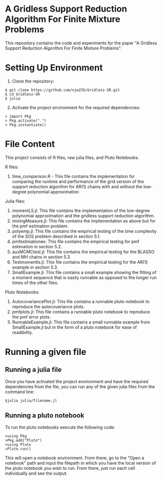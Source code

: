 # A Gridless Support Reduction Algorithm For Finite Mixture Problems

This repository contains the code and experiments for the paper "A Gridless Support Reduction Algorithm For Finite Mixture Problems".

# Setting Up Environment

1. Clone the repository:
```
$ git clone https://github.com/njw235/Gridless-SR.git
$ cd Gridless-SR
$ julia
```
2. Activate the project environment for the required dependencies:
```
> import Pkg
> Pkg.activate(".")
> Pkg.instantiate()
```

# File Content

This project consists of R files, raw julia files, and Pluto Notebooks.

R files:

1. time_comparison.R - This file contains the implementation for comparing the runtime and performance of the grid version of the support reduction algorithm for AR(1) chains with and without the low-degree polynomial approximation

Julia files:

1. momentLS.jl: This file contains the implementation of the low-degree polynomial approximation and the gridless support reduction algorithm.
2. mixingMeasure.jl: This file contains the implementation as above but for the pmf estimation problem.
3. polyemp.jl: This file contains the empirical testing of the time complexity of the SOS problem described in section 5.1.
4. pmfestimationex: This file contains the empirical testing for pmf estimation in section 5.2.
5. auxMCMCtest.jl: This file contains the empirical testing for the BLASSO and MH chains in section 5.3.
6. Testmomentls.jl: This file contains the empirical testing for the AR(1) example in section 5.3.
7. SmallExample.jl: This file contains a small example showing the fitting of a moment sequence that is easily runnable as opposed to the longer run times of the other files.

Pluto Notebooks:

1. AutocovariancePlot.jl: This file contains a runnable pluto notebook to reproduce the autocovariance plots.
2. pmfplots.jl: This file contains a runnable pluto notebook to reproduce the pmf error plots.
3. RunnableExample.jl: This file contains a small runnable example from SmallExample.jl but in the form of a pluto notebook for ease of readibility.

# Running a given file

## Running a julia file

Once you have activated the project environment and have the required dependencies from the file, you can run any of the given julia files from the command line:

```
$julia julia/filename.jl
```

## Running a pluto notebook

To run the pluto notebooks execute the following code:

```
>using Pkg
>Pkg.add("Pluto")
>using Pluto
>Pluto.run()
```

This will open a notebook environment. From there, go to the "Open a notebook" path and input the filepath in which you have the local version of the pluto notebook you wish to run.
From there, just run each cell individually and see the output. 

